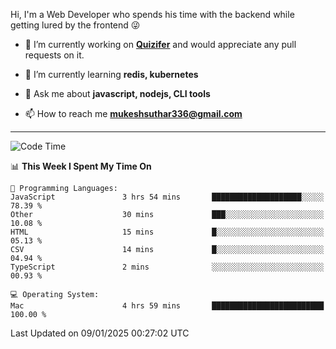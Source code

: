 Hi, I'm a Web Developer who spends his time with the backend while getting lured by the frontend 😜

- 🔭 I’m currently working on **[Quizifer](https://github.com/SutharMukesh/Quizifer/)** and would appreciate any pull requests on it.

- 🌱 I’m currently learning **redis, kubernetes**

- 💬 Ask me about **javascript, nodejs, CLI tools**

- 📫 How to reach me **mukeshsuthar336@gmail.com**

---
<!--START_SECTION:waka-->
![Code Time](http://img.shields.io/badge/Code%20Time-3%2C214%20hrs%2014%20mins-blue)

📊 **This Week I Spent My Time On** 

```text
💬 Programming Languages: 
JavaScript               3 hrs 54 mins       ████████████████████░░░░░   78.39 % 
Other                    30 mins             ███░░░░░░░░░░░░░░░░░░░░░░   10.08 % 
HTML                     15 mins             █░░░░░░░░░░░░░░░░░░░░░░░░   05.13 % 
CSV                      14 mins             █░░░░░░░░░░░░░░░░░░░░░░░░   04.94 % 
TypeScript               2 mins              ░░░░░░░░░░░░░░░░░░░░░░░░░   00.93 % 

💻 Operating System: 
Mac                      4 hrs 59 mins       █████████████████████████   100.00 % 
```


 Last Updated on 09/01/2025 00:27:02 UTC
<!--END_SECTION:waka-->
